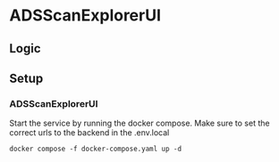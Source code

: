 # ADSScanExplorerUI
## Logic
## Setup

### ADSScanExplorerUI

Start the service by running the docker compose. Make sure to set the correct urls to the backend in the .env.local
```
docker compose -f docker-compose.yaml up -d
```